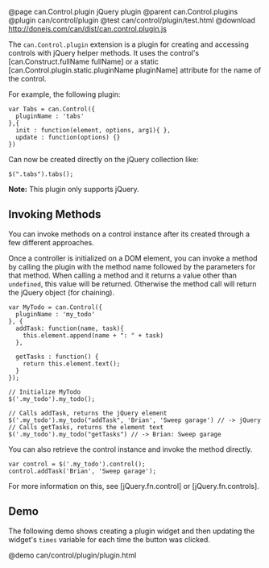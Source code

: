 @page can.Control.plugin jQuery plugin
@parent can.Control.plugins
@plugin can/control/plugin
@test can/control/plugin/test.html
@download http://donejs.com/can/dist/can.control.plugin.js

The `can.Control.plugin` extension is a plugin for creating and accessing 
controls with jQuery helper methods.  It uses the control's [can.Construct.fullName fullName] 
or a static [can.Control.plugin.static.pluginName pluginName] attribute for the name of the control.

For example, the following plugin:

	var Tabs = can.Control({
	  pluginName : 'tabs'
	},{
	  init : function(element, options, arg1){ },
	  update : function(options) {}
	})

Can now be created directly on the jQuery collection like:

    $(".tabs").tabs();
    
__Note:__ This plugin only supports jQuery.


## Invoking Methods

You can invoke methods on a control instance after its created through a few
different approaches.  

Once a controller is initialized on a DOM element, you can invoke a method by calling
the plugin with the method name followed by the parameters for that method.
When calling a method and it returns a value other than `undefined`, this value will
be returned. Otherwise the method call will return the jQuery object (for chaining).

	var MyTodo = can.Control({
	  pluginName : 'my_todo'
	}, {
	  addTask: function(name, task){
	    this.element.append(name + ": " + task)
	  },

	  getTasks : function() {
	    return this.element.text();
	  }
	});

	// Initialize MyTodo
	$('.my_todo').my_todo();
	
	// Calls addTask, returns the jQuery element
	$('.my_todo').my_todo("addTask", 'Brian', 'Sweep garage') // -> jQuery
	// Calls getTasks, returns the element text
	$('.my_todo').my_todo("getTasks") // -> Brian: Sweep garage

You can also retrieve the control instance and invoke the method directly.

	var control = $('.my_todo').control();
	control.addTask('Brian', 'Sweep garage');
	
For more information on this, see [jQuery.fn.control] or [jQuery.fn.controls].

## Demo

The following demo shows creating a plugin widget and then updating the widget's `times` variable
for each time the button was clicked.

@demo can/control/plugin/plugin.html
